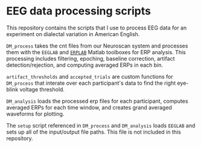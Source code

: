 # EEG data processing scripts

This repository contains the scripts that I use to process EEG data for an experiment on dialectal variation in American English. 

`DM_process` takes the cnt files from our Neuroscan system and processes them with the `EEGLAB` and [`ERPLAB`](https://github.com/lucklab/erplab) Matlab toolboxes for ERP analysis. This processing includes filtering, epoching, baseline correction, artifact detection/rejection, and computing averaged ERPs in each bin. 

`artifact_thresholds` and `accepted_trials` are custom functions for `DM_process` that interate over each participant's data to find the right eye-blink voltage threshold.

`DM_analysis` loads the processed erp files for each participant, computes averaged ERPs for each time window, and creates grand averaged waveforms for plotting.

The `setup` script referenced in `DM_process` and `DM_analysis` loads `EEGLAB` and sets up all of the input/output file paths. This file is not included in this repository.
